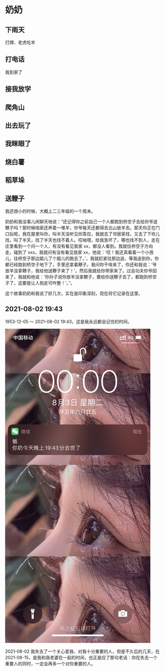 # 奶奶

## 下雨天

打牌、老虎吃羊

## 打电话

我到家了

## 接我放学

## 爬角山

## 出去玩了

## 我眯眼了

## 烧白薯

## 稻草垛

## 送鞭子

我还很小的时候，大概上二三年级的一个周末。

奶奶和我没事儿闲聊天地说：“还记得你之前自己一个人都跑到桥空子去给你爷送鞭子吗？那时候咱家还养着一堆羊，你爷每天还都得去北山放羊去。那天你正在门口玩呢，我在屋里叫你，叫半天没听见你答应，我就去了邻居家找，又去了下坎儿找，叫了半天，找了半天也找不着人。哎呦喂，给我急坏了，哪也找不到人，走在庄里看到一个问一个人，有没有看见我家 xx，都没人看到。我就往桥空子方向走，碰到了 xxx，我就问有没有看见我家 xx，他说：‘哎！我还真看着一个小孩儿，往桥空子那边踮儿了个踮儿的跑去了。’，我就赶紧往那边追，等我追到你，你都已经跑到桥空子地下了，手里还拿着鞭子。我问你干啥来了，你还和我说：‘爷放羊没拿鞭子，我给他送鞭子来了！’。然后我就给你带家来了。过会功夫你爷回来了，我就和他说：‘你孙子说你放羊没拿鞭子，要给你送鞭子去了，都跑到桥空子了，这要是让人抱走可咋整！’。”。

这个故事奶奶和我说了好几次，实在是印象深刻，现在将它记录在这里。

## 2021-08-02 19:43

1953-12-05 ～ 2021-08-02 19:43，这是我永远都会记住的时间。

![](./images/1.jpg)

2021-08-02 我失去了一个关心爱我、对我十分重要的人，但是不久后的几天，在 2021-08-15，是我和我老婆在一起的时间，也正是应了那句老话：你在失去一个重要人的同时，一定会再多一个对你重要的人。
